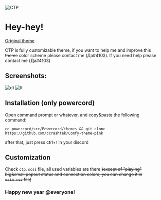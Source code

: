![CTP](https://i.imgur.com/J0nrBr1.png)

# Hey-hey!
  [Original theme](https://github.com/NYRI4/Comfy-theme)

CTP is fully customizable theme, if you want to help me and improve this ~~theme~~ color scheme please contact me (Да#4103). If you need help please contact me (Да#4103)

## Screenshots:

![dt](https://i.imgur.com/a7cVkzr.png)
![lt](https://i.imgur.com/vXeL0Uc.png)

## Installation (only powercord)
Open command prompt or whatever, and copy&paste the following command:
  ```
cd powercord/src/Powercord/themes && git clone https://github.com/ccrashtek/Comfy-theme-pink
  ```
after that, just press ctrl+r in your discord
  
## Customization
Check ```ctp.scss``` file, all used variables are there ~~(except of "playing" big&small popout status and connection colors, you can change it in ```main.css``` file)~~

### Happy new year @everyone!
